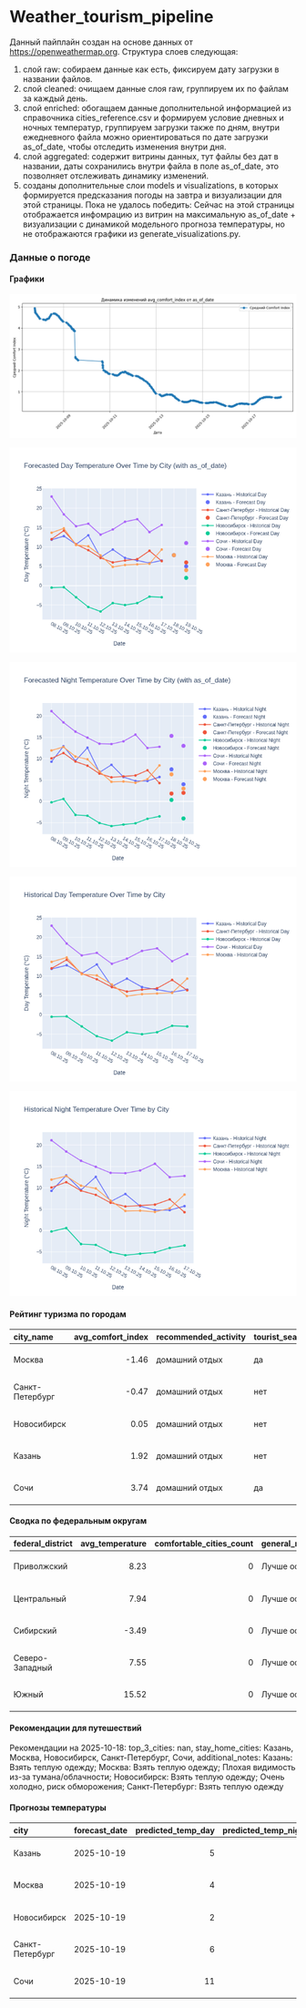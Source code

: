 # Weather_tourism_pipeline
Данный пайплайн создан на основе данных от https://openweathermap.org.
Структура слоев следующая:
  1) слой raw: 
  собираем данные как есть, фиксируем дату загрузки в названии файлов.
  2) слой cleaned:
  очищаем данные слоя raw, группируем их по файлам за каждый день.
  3) слой enriched:
  обогащаем данные дополнительной информацией из справочника cities_reference.csv и формируем условие дневных и ночных температур,
  группируем загрузки также по дням, внутри ежедневного файла можно ориентироваться по дате загрузки as_of_date, чтобы отследить изменения внутри дня.
  4) слой aggregated:
   содержит витрины данных, тут файлы без дат в названии, даты сохранились внутри файла в поле as_of_date, это позволняет отслеживать динамику изменений.
  6) созданы дополнительные слои models и visualizations, в которых формируется предсказания погоды на завтра и визуализации для этой страницы.
  Пока не удалось победить: Сейчас на этой страницы отображается инфомрацию из витрин на максимальную as_of_date + визуализации с динамикой модельного прогноза температуры, 
  но не отображаются графики из generate_visualizations.py.
<!-- WEATHER DATA START -->
### Данные о погоде

#### Графики
![Comfort Index Trend](data/visualizations/comfort_index_trend.png)

![Forecasted Day Temperature](data/visualizations/forecasted_day_temperature.png)

![Forecasted Night Temperature](data/visualizations/forecasted_night_temperature.png)

![Historical Day Temperature](data/visualizations/historical_day_temperature.png)

![Historical Night Temperature](data/visualizations/historical_night_temperature.png)

#### Рейтинг туризма по городам
| city_name       |   avg_comfort_index | recommended_activity   | tourist_season_match   | tourism_season   | tour_recommendation       | as_of_date          |
|:----------------|--------------------:|:-----------------------|:-----------------------|:-----------------|:--------------------------|:--------------------|
| Москва          |               -1.46 | домашний отдых         | да                     | Круглогодично    | домашний отдых в сезон    | 2025-10-18 08:42:00 |
| Санкт-Петербург |               -0.47 | домашний отдых         | нет                    | Май-Сентябрь     | домашний отдых вне сезона | 2025-10-18 08:42:00 |
| Новосибирск     |                0.05 | домашний отдых         | нет                    | Июнь-Август      | домашний отдых вне сезона | 2025-10-18 08:42:00 |
| Казань          |                1.92 | домашний отдых         | нет                    | Май-Сентябрь     | домашний отдых вне сезона | 2025-10-18 08:42:00 |
| Сочи            |                3.74 | домашний отдых         | да                     | Май-Октябрь      | домашний отдых в сезон    | 2025-10-18 08:42:00 |

#### Сводка по федеральным округам
| federal_district   |   avg_temperature |   comfortable_cities_count | general_recommendation   | as_of_date          |
|:-------------------|------------------:|---------------------------:|:-------------------------|:--------------------|
| Приволжский        |              8.23 |                          0 | Лучше остаться дома      | 2025-10-18 08:42:00 |
| Центральный        |              7.94 |                          0 | Лучше остаться дома      | 2025-10-18 08:42:00 |
| Сибирский          |             -3.49 |                          0 | Лучше остаться дома      | 2025-10-18 08:42:00 |
| Северо-Западный    |              7.55 |                          0 | Лучше остаться дома      | 2025-10-18 08:42:00 |
| Южный              |             15.52 |                          0 | Лучше остаться дома      | 2025-10-18 08:42:00 |

#### Рекомендации для путешествий
Рекомендации на 2025-10-18: top_3_cities: nan, stay_home_cities: Казань, Москва, Новосибирск, Санкт-Петербург, Сочи, additional_notes: Казань: Взять теплую одежду; Москва: Взять теплую одежду; Плохая видимость из-за тумана/облачности; Новосибирск: Взять теплую одежду; Очень холодно, риск обморожения; Санкт-Петербург: Взять теплую одежду

#### Прогнозы температуры
| city            | forecast_date   |   predicted_temp_day |   predicted_temp_night | model_type       | as_of_date          |
|:----------------|:----------------|---------------------:|-----------------------:|:-----------------|:--------------------|
| Казань          | 2025-10-19      |                    5 |                      4 | LinearRegression | 2025-10-18 08:42:45 |
| Москва          | 2025-10-19      |                    4 |                      3 | LinearRegression | 2025-10-18 08:42:45 |
| Новосибирск     | 2025-10-19      |                    2 |                     -4 | LinearRegression | 2025-10-18 08:42:45 |
| Санкт-Петербург | 2025-10-19      |                    6 |                      2 | LinearRegression | 2025-10-18 08:42:45 |
| Сочи            | 2025-10-19      |                   11 |                     13 | LinearRegression | 2025-10-18 08:42:45 |


<!-- WEATHER DATA END -->
